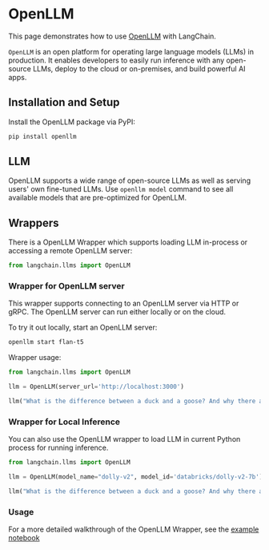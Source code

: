 # OpenLLM

This page demonstrates how to use [OpenLLM](https://github.com/bentoml/OpenLLM) with LangChain.

`OpenLLM` is an open platform for operating large language models (LLMs) in production. It enables developers to easily run inference with any open-source LLMs, deploy to the cloud or on-premises, and build powerful AI apps.

## Installation and Setup

Install the OpenLLM package via PyPI:

```bash
pip install openllm
```

## LLM

OpenLLM supports a wide range of open-source LLMs as well as serving users' own fine-tuned LLMs. Use `openllm model` command to see all available models that are pre-optimized for OpenLLM.

## Wrappers

There is a OpenLLM Wrapper which supports loading LLM in-process or accessing a remote OpenLLM server:

```python
from langchain.llms import OpenLLM
```

### Wrapper for OpenLLM server

This wrapper supports connecting to an OpenLLM server via HTTP or gRPC. The OpenLLM server can run either locally or on the cloud.

To try it out locally, start an OpenLLM server:

```bash
openllm start flan-t5
```

Wrapper usage:
```python
from langchain.llms import OpenLLM

llm = OpenLLM(server_url='http://localhost:3000')

llm("What is the difference between a duck and a goose? And why there are so many Goose in Canada?")
```

### Wrapper for Local Inference

You can also use the OpenLLM wrapper to load LLM in current Python process for running inference.

```python
from langchain.llms import OpenLLM

llm = OpenLLM(model_name="dolly-v2", model_id='databricks/dolly-v2-7b')

llm("What is the difference between a duck and a goose? And why there are so many Goose in Canada?")
```

### Usage

For a more detailed walkthrough of the OpenLLM Wrapper, see the [example notebook](../modules/models/llms/integrations/openllm.ipynb)